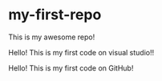 # my-first-repo
This is my awesome repo!

Hello!
This is my first code on visual studio!!

Hello!
This is my first code on GitHub!
